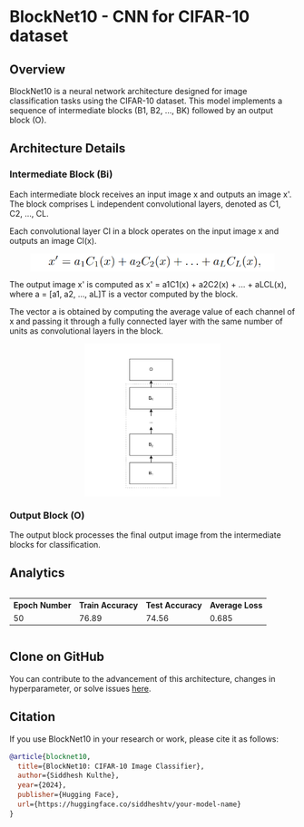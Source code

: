# BlockNet10 - CNN for CIFAR-10 dataset

## Overview

BlockNet10 is a neural network architecture designed for image classification tasks using the CIFAR-10 dataset. This model implements a sequence of intermediate blocks (B1, B2, ..., BK) followed by an output block (O).

## Architecture Details

### Intermediate Block (Bi)

Each intermediate block receives an input image x and outputs an image x'. The block comprises L independent convolutional layers, denoted as C1, C2, ..., CL.

Each convolutional layer Cl in a block operates on the input image x and outputs an image Cl(x).

<div style="display: flex; justify-content: center;">
  <img src="figures/eq1.png" alt="Equation 1" />
</div>

The output image x' is computed as x' = a1C1(x) + a2C2(x) + ... + aLCL(x), where a = [a1, a2, ..., aL]T is a vector computed by the block.

The vector a is obtained by computing the average value of each channel of x and passing it through a fully connected layer with the same number of units as convolutional layers in the block.

<div style="display: flex; justify-content: center;">
  <img src="figures/fig1.png" alt="Figure 1" />
</div>

### Output Block (O)

The output block processes the final output image from the intermediate blocks for classification.

## Analytics

<div style="display: flex; justify-content: center; align-items: center;">
  <table>
    <tr>
      <th>Epoch Number</th>
      <th>Train Accuracy</th>
      <th>Test Accuracy</th>
      <th>Average Loss</th>
    </tr>
    <tr>
      <td>50</td>
      <td>76.89</td>
      <td>74.56</td>
      <td>0.685</td>
    </tr>
  </table>
</div>

## Clone on GitHub

You can contribute to the advancement of this architecture, changes in hyperparameter, or solve issues <a href="https://github.com/siddheshtv/cifar10" target="_blank">here</a>.

## Citation

If you use BlockNet10 in your research or work, please cite it as follows:

```bibtex
@article{blocknet10,
  title={BlockNet10: CIFAR-10 Image Classifier},
  author={Siddhesh Kulthe},
  year={2024},
  publisher={Hugging Face},
  url={https://huggingface.co/siddheshtv/your-model-name}
}
```
